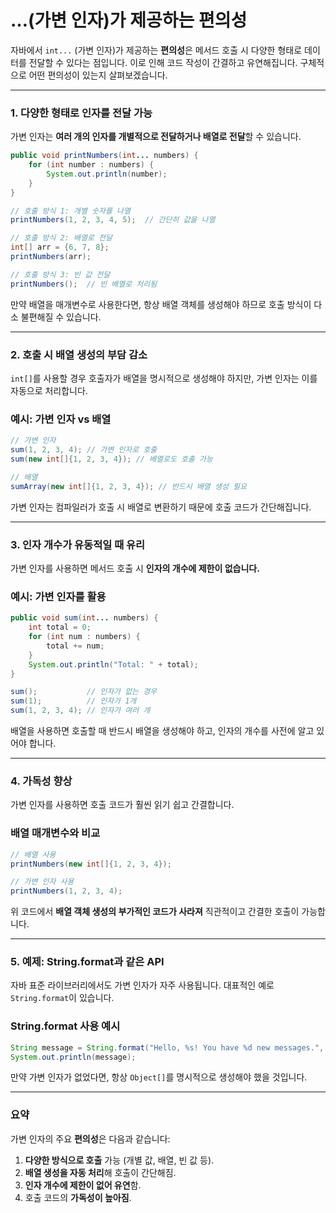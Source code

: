 # …(가변 인자)가 제공하는 편의성

자바에서 `int...` (가변 인자)가 제공하는 **편의성**은 메서드 호출 시 다양한 형태로 데이터를 전달할 수 있다는 점입니다. 이로 인해 코드 작성이 간결하고 유연해집니다. 구체적으로 어떤 편의성이 있는지 살펴보겠습니다.

---

### 1. **다양한 형태로 인자를 전달 가능**

가변 인자는 **여러 개의 인자를 개별적으로 전달하거나 배열로 전달**할 수 있습니다.

```java
public void printNumbers(int... numbers) {
    for (int number : numbers) {
        System.out.println(number);
    }
}

// 호출 방식 1: 개별 숫자를 나열
printNumbers(1, 2, 3, 4, 5);  // 간단히 값을 나열

// 호출 방식 2: 배열로 전달
int[] arr = {6, 7, 8};
printNumbers(arr);

// 호출 방식 3: 빈 값 전달
printNumbers();  // 빈 배열로 처리됨
```

만약 배열을 매개변수로 사용한다면, 항상 배열 객체를 생성해야 하므로 호출 방식이 다소 불편해질 수 있습니다.

---

### 2. **호출 시 배열 생성의 부담 감소**

`int[]`를 사용할 경우 호출자가 배열을 명시적으로 생성해야 하지만, 가변 인자는 이를 자동으로 처리합니다.

### 예시: 가변 인자 vs 배열

```java
// 가변 인자
sum(1, 2, 3, 4); // 가변 인자로 호출
sum(new int[]{1, 2, 3, 4}); // 배열로도 호출 가능

// 배열
sumArray(new int[]{1, 2, 3, 4}); // 반드시 배열 생성 필요
```

가변 인자는 컴파일러가 호출 시 배열로 변환하기 때문에 호출 코드가 간단해집니다.

---

### 3. **인자 개수가 유동적일 때 유리**

가변 인자를 사용하면 메서드 호출 시 **인자의 개수에 제한이 없습니다.**

### 예시: 가변 인자를 활용

```java
public void sum(int... numbers) {
    int total = 0;
    for (int num : numbers) {
        total += num;
    }
    System.out.println("Total: " + total);
}

sum();           // 인자가 없는 경우
sum(1);          // 인자가 1개
sum(1, 2, 3, 4); // 인자가 여러 개
```

배열을 사용하면 호출할 때 반드시 배열을 생성해야 하고, 인자의 개수를 사전에 알고 있어야 합니다.

---

### 4. **가독성 향상**

가변 인자를 사용하면 호출 코드가 훨씬 읽기 쉽고 간결합니다.

### 배열 매개변수와 비교

```java
// 배열 사용
printNumbers(new int[]{1, 2, 3, 4});

// 가변 인자 사용
printNumbers(1, 2, 3, 4);
```

위 코드에서 **배열 객체 생성의 부가적인 코드가 사라져** 직관적이고 간결한 호출이 가능합니다.

---

### 5. **예제: String.format과 같은 API**

자바 표준 라이브러리에서도 가변 인자가 자주 사용됩니다. 대표적인 예로 `String.format`이 있습니다.

### String.format 사용 예시

```java
String message = String.format("Hello, %s! You have %d new messages.", "John", 5);
System.out.println(message);
```

만약 가변 인자가 없었다면, 항상 `Object[]`를 명시적으로 생성해야 했을 것입니다.

---

### 요약

가변 인자의 주요 **편의성**은 다음과 같습니다:

1. **다양한 방식으로 호출** 가능 (개별 값, 배열, 빈 값 등).
2. **배열 생성을 자동 처리**해 호출이 간단해짐.
3. **인자 개수에 제한이 없어 유연**함.
4. 호출 코드의 **가독성이 높아짐**.